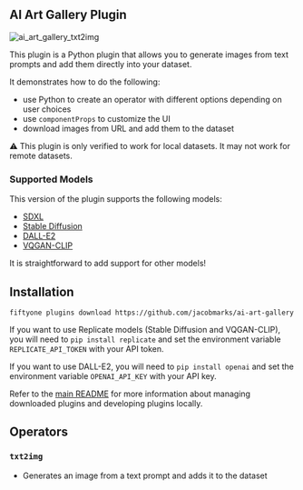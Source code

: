 ## AI Art Gallery Plugin

![ai_art_gallery_txt2img](https://github.com/jacobmarks/ai-art-gallery/assets/12500356/23872da5-b722-4c34-b49f-b72fcfc7cdb7)

This plugin is a Python plugin that allows you to generate images from text
prompts and add them directly into your dataset.

It demonstrates how to do the following:

- use Python to create an operator with different options depending on user
  choices
- use `componentProps` to customize the UI
- download images from URL and add them to the dataset

:warning: This plugin is only verified to work for local datasets. It may not
work for remote datasets.

### Supported Models

This version of the plugin supports the following models:

- [SDXL](https://replicate.com/stability-ai/sdxl)
- [Stable Diffusion](https://replicate.com/stability-ai/stable-diffusion)
- [DALL-E2](https://openai.com/dall-e-2)
- [VQGAN-CLIP](https://replicate.com/mehdidc/feed_forward_vqgan_clip)

It is straightforward to add support for other models!

## Installation

```shell
fiftyone plugins download https://github.com/jacobmarks/ai-art-gallery
```

If you want to use Replicate models (Stable Diffusion and VQGAN-CLIP), you will
need to `pip install replicate` and set the environment variable
`REPLICATE_API_TOKEN` with your API token.

If you want to use DALL-E2, you will need to `pip install openai` and set the
environment variable `OPENAI_API_KEY` with your API key.

Refer to the [main README](https://github.com/voxel51/fiftyone-plugins) for
more information about managing downloaded plugins and developing plugins
locally.

## Operators

### `txt2img`

- Generates an image from a text prompt and adds it to the dataset
